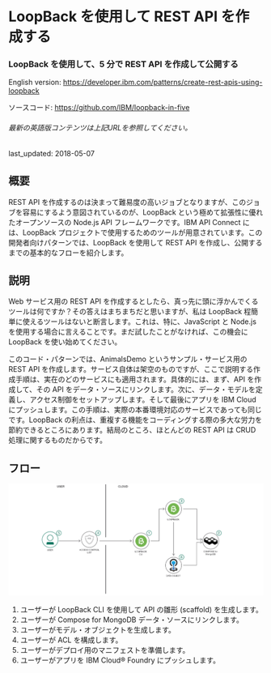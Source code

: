 # LoopBack を使用して REST API を作成する

### LoopBack を使用して、5 分で REST API を作成して公開する

English version: https://developer.ibm.com/patterns/create-rest-apis-using-loopback
  
ソースコード: https://github.com/IBM/loopback-in-five

###### 最新の英語版コンテンツは上記URLを参照してください。
last_updated: 2018-05-07

 
## 概要

REST API を作成するのは決まって難易度の高いジョブとなりますが、このジョブを容易にするよう意図されているのが、LoopBack という極めて拡張性に優れたオープンソースの Node.js API フレームワークです。IBM API Connect には、LoopBack プロジェクトで使用するためのツールが用意されています。この開発者向けパターンでは、LoopBack を使用して REST API を作成し、公開するまでの基本的なフローを紹介します。

## 説明

Web サービス用の REST API を作成するとしたら、真っ先に頭に浮かんでくるツールは何ですか？その答えはまちまちだと思いますが、私は LoopBack 程簡単に使えるツールはないと断言します。これは、特に、JavaScript と Node.js を使用する場合に言えることです。まだ試したことがなければ、この機会に LoopBack を使い始めてください。

このコード・パターンでは、AnimalsDemo というサンプル・サービス用の REST API を作成します。サービス自体は架空のものですが、ここで説明する作成手順は、実在のどのサービスにも適用されます。具体的には、まず、API を作成して、その API をデータ・ソースにリンクします。次に、データ・モデルを定義し、アクセス制御をセットアップします。そして最後にアプリを IBM Cloud にプッシュします。この手順は、実際の本番環境対応のサービスであっても同じです。LoopBack の利点は、重複する機能をコーディングする際の多大な労力を節約できるところにあります。結局のところ、ほとんどの REST API は CRUD 処理に関するものだからです。

## フロー

![フロー](./images/rest-apis-loopback-diagram.png)

1. ユーザーが LoopBack CLI を使用して API の雛形 (scaffold) を生成します。
1. ユーザーが Compose for MongoDB データ・ソースにリンクします。
1. ユーザーがモデル・オブジェクトを生成します。
1. ユーザーが ACL を構成します。
1. ユーザーがデプロイ用のマニフェストを準備します。
1. ユーザーがアプリを IBM Cloud® Foundry にプッシュします。
